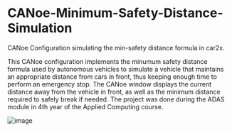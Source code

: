 # CANoe-Minimum-Safety-Distance-Simulation
CANoe Configuration simulating the min-safety distance formula in car2x.

This CANoe configuration implements the minumum safety distance formula used by autonomous vehicles to simulate a vehicle that maintains an appropriate distance from cars in front, thus keeping enough time to perform an emergency stop. The CANoe window displays the current distance away from the vehicle in front, as well as the minimum distance required to safely break if needed. The project was done during the ADAS module in 4th year of the Applied Computing course.

![image](https://github.com/AlexBerbenitskiy/CANoe-Minimum-Safety-Distance-Simulation/assets/74902057/8062b295-d487-4eca-8b4f-fccf95e3cbbf)

